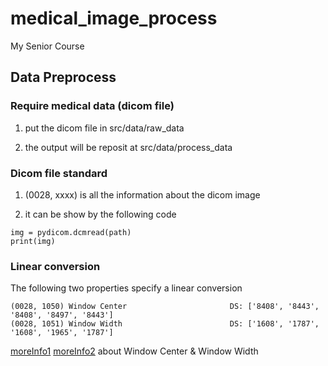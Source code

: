 # medical_image_process

My Senior Course

## Data Preprocess

### Require medical data (dicom file) 

1. put the dicom file in src/data/raw_data

2. the output will be reposit at src/data/process_data

### Dicom file standard

1. (0028, xxxx) is all the information about the dicom image

2. it can be show by the following code

```
img = pydicom.dcmread(path)
print(img)
```

### Linear conversion

The following two properties specify a linear conversion 

```
(0028, 1050) Window Center                       DS: ['8408', '8443', '8408', '8497', '8443']
(0028, 1051) Window Width                        DS: ['1608', '1787', '1608', '1965', '1787']
```
[moreInfo1](https://dicom.innolitics.com/ciods/digital-x-ray-image/dx-image/00281055)
[moreInfo2](https://gist.github.com/PurpleBooth/b24679402957c63ec426) about Window Center & Window Width